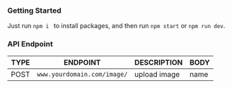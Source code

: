 ### Getting Started

Just run  `npm i ` to install packages, and then run  `npm start` or `npm run dev`. 


### API Endpoint


| TYPE   | ENDPOINT                            | DESCRIPTION         | BODY                                                                    |
| ------ | ----------------------------------- | ------------------- | ----------------------------------------------------------------------- |
| POST   | `www.yourdomain.com/image/`  | upload image | name                                                     |
